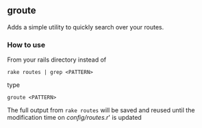 ## groute

Adds a simple utility to quickly search over your routes.

### How to use

From your rails directory instead of

`rake routes | grep <PATTERN>`

type

`groute <PATTERN>`

The full output from `rake routes` will be saved and reused until the modification time on *config/routes.r*' is
updated
